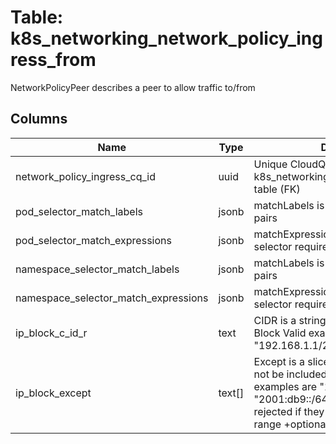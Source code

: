 
# Table: k8s_networking_network_policy_ingress_from
NetworkPolicyPeer describes a peer to allow traffic to/from
## Columns
| Name        | Type           | Description  |
| ------------- | ------------- | -----  |
|network_policy_ingress_cq_id|uuid|Unique CloudQuery ID of k8s_networking_network_policy_ingress table (FK)|
|pod_selector_match_labels|jsonb|matchLabels is a map of {key,value} pairs|
|pod_selector_match_expressions|jsonb|matchExpressions is a list of label selector requirements|
|namespace_selector_match_labels|jsonb|matchLabels is a map of {key,value} pairs|
|namespace_selector_match_expressions|jsonb|matchExpressions is a list of label selector requirements|
|ip_block_c_id_r|text|CIDR is a string representing the IP Block Valid examples are "192.168.1.1/24" or "2001:db9::/64"|
|ip_block_except|text[]|Except is a slice of CIDRs that should not be included within an IP Block Valid examples are "192.168.1.1/24" or "2001:db9::/64" Except values will be rejected if they are outside the CIDR range +optional|
